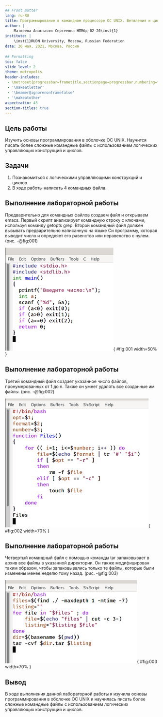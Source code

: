 ```yaml
---
## Front matter
lang: ru-RU
title: Программирование в командном процессоре ОС UNIX. Ветвления и циклы.
author: |
	Матвеева Анастасия Сергеевна НПМбд-02-20\inst{1}
institute: |
	\inst{1}RUDN University, Moscow, Russian Federation
date: 26 мая, 2021, Москва, Россия

## Formatting
toc: false
slide_level: 2
theme: metropolis
header-includes: 
 - \metroset{progressbar=frametitle,sectionpage=progressbar,numbering=fraction}
 - '\makeatletter'
 - '\beamer@ignorenonframefalse'
 - '\makeatother'
aspectratio: 43
section-titles: true
---
```


## Цель работы

Изучить основы программирования в оболочке ОС UNIX. Научится  писать  более  сложные командные  файлы  с  использованием логических управляющих конструкций и циклов.

## Задачи

1. Познакомиться с логическими управляющими конструкций и циклов.
2. В ходе работы написать 4 командных файла.

## Выполнение лабораторной работы

Предварительно для командных файлов создаем файл и открываем emacs. Первый скрипт анализирует командную строку с ключами, используя команду getopts grep. Второй командный файл должен вызывать предварительно написанную на языке Си программу, которая выводит число и опредляет его равенство или неравенство с нулем. (рис. -@fig:001) 

![Файл prog4.sh](image/04.png){ #fig:001 width=50% }

## Выполнение лабораторной работы

Третий командный файл создает указанное число файлов, пронумерованных от 1 до n. Также он умеет удалять все созданные им файлы. (рис. -@fig:002)

![Третий скрипт](image/07.png){ #fig:002 width=70% }

## Выполнение лабораторной работы

Четвертый командный файл с помощью команды tar запаковывает в архив все файлы в указанной директории. Он также модифицирован таким образом, чтобы запаковывались только те файлы, которые были изменены менее неделю тому назад. (рис. -@fig:003)

![Четвертый скрипт](image/09.png){ #fig:003 width=70% }

## Вывод

В  ходе  выполнения  данной  лабораторной  работы  я  изучила основы программирования в оболочке ОС UNIX и научилась писать более сложные командные файлы с использованием логических управляющих конструкций и циклов.
